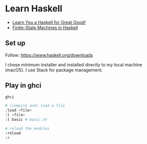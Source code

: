 # Learn Haskell

- [Learn You a Haskell for Great Good!](http://learnyouahaskell.com)
- [Finite-State Machines in Haskell](https://wickstrom.tech/archive.html)

## Set up

Follow: https://www.haskell.org/downloads

I chose minimum installer and installed directly to my local machine (macOS). I use Stack for package management.


## Play in ghci

```sh
ghci

# (compile and) load a file
:load <file>
:l <file>
:l basic # basic.sh

# reload the modules
:reload
:r
```
